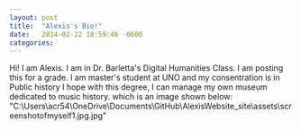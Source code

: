 ```yaml
---
layout: post
title:  "Alexis's Bio!"
date:   2024-02-22 18:59:46 -0600
categories: 
---
```

Hi! I am Alexis. I am in Dr. Barletta's Digital Humanities Class. I am posting this for a grade.
I am master's student at UNO and my consentration is in Public history
I hope with this degree, I can manage my own museum dedicated to music history. 
which is an image shown below:
"C:\Users\acr54\OneDrive\Documents\GitHub\AlexisWebsite\_site\assets\screenshotofmyself1.jpg.jpg"
